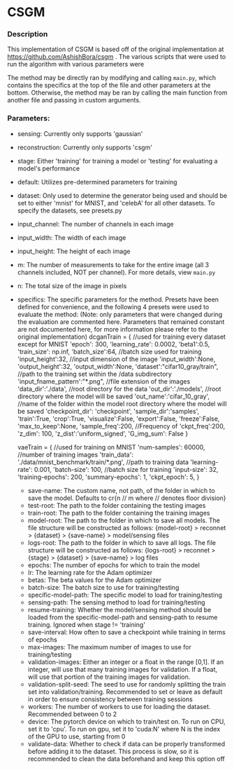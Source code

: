 # CSGM
### Description
This implementation of CSGM is based off of the original implementation at https://github.com/AshishBora/csgm . The various scripts that were used to run the algorithm with various parameters were  


The method may be directly ran by modifying and calling `main.py`, which contains the specifics at the top of the file and other parameters at the bottom. Otherwise, the method may be ran by calling the main function from another file and passing in custom arguments.

### Parameters:
* sensing: Currently only supports 'gaussian'
* reconstruction: Currently only supports 'csgm'
* stage: Either 'training' for training a model or 'testing' for evaluating a model's performance
* default: Utilizes pre-determined parameters for training
* dataset: Only used to determine the generator being used and should be set to either 'mnist' for MNIST, and 'celebA' for all other datasets. To specify the datasets, see presets.py 
* input_channel: The number of channels in each image
* input_width: The width of each image
* input_height: The height of each image
* m: The number of measurements to take for the entire image (all 3 channels included, NOT per channel). For more details, view `main.py`
* n: The total size of the image in pixels
* specifics: The specific parameters for the method. Presets have been defined for convenience, and the following 4 presets were used to evaluate the method:
(Note: only parameters that were changed during the evaluation are commented here. Parameters that remained constant are not documented here, for more information please refer to the original implementation)
  dcganTrain = { //used for training every dataset except for MNIST
    'epoch': 300,
    'learning_rate': 0.0002,
    'beta1':0.5,
    'train_size': np.inf,
    'batch_size':64, //batch size used for training
    'input_height':32, //input dimension of the image
    'input_width':None,
    'output_height':32,
    'output_width':None,
    'dataset':"cifar10_gray/train", //path to the training set within the /data subdirectory
    'input_fname_pattern':"*.png", //file extension of the images
    'data_dir':'./data', //root directory for the data
    'out_dir':'./models', //root directory where the model will be saved
    'out_name':'cifar_10_gray', //name of the folder within the model root directory where the model will be saved
    'checkpoint_dir': 'checkpoint',
    'sample_dir':'samples',
    'train':True,
    'crop':True,
    'visualize':False,
    'export':False,
    'freeze':False,
    'max_to_keep':None,
    'sample_freq':200, //Frequency of 
    'ckpt_freq':200,
    'z_dim': 100,
    'z_dist':'uniform_signed',
    'G_img_sum': False
  }

  vaeTrain = { //used for training on MNIST
    'num-samples': 60000, //number of training images
    'train_data': './data/mnist_benchmark/train/*.png', //path to training data
    'learning-rate': 0.001,
    'batch-size': 100, //batch size for training
    'input-size': 32,
    'training-epochs': 200,
    'summary-epochs': 1,
    'ckpt_epoch': 5,
  }











  * save-name: The custom name, not path, of the folder in which to save the model. Defaults to cr{n // m where // denotes floor division}
  * test-root: The path to the folder containing the testing images
  * train-root: The path to the folder containing the training images
  * model-root: The path to the folder in which to save all models. The file structure will be constructed as follows: {model-root} > reconnet > {dataset} > {save-name} > model/sensing files
  * logs-root: The path to the folder in which to save all logs. The file structure will be constructed as follows: {logs-root} > reconnet > {stage} > {dataset} > {save-name} > log files
  * epochs: The number of epochs for which to train the model
  * lr: The learning rate for the Adam optimizer
  * betas: The beta values for the Adam optimizer
  * batch-size: The batch size to use for training/testing
  * specific-model-path: The specific model to load for training/testing
  * sensing-path: The sensing method to load for training/testing
  * resume-training: Whether the model/sensing method should be loaded from the specific-model-path and sensing-path to resume training. Ignored when stage != 'training'
  * save-interval: How often to save a checkpoint while training in terms of epochs
  * max-images: The maximum number of images to use for training/testing
  * validation-images: Either an integer or a float in the range \[0,1\]. If an integer, will use that many training images for validation. If a float, will use that portion of the training images for validation.
  * validation-split-seed: The seed to use for randomly splitting the train set into validation/training. Recommended to set or leave as default in order to ensure consistency between training sessions
  * workers: The number of workers to use for loading the dataset. Recommended between 0 to 2
  * device: The pytorch device on which to train/test on. To run on CPU, set it to 'cpu'. To run on gpu, set it to 'cuda:N' where N is the index of the GPU to use, starting from 0
  * validate-data: Whether to check if data can be properly transformed before adding it to the dataset. This process is slow, so it is recommended to clean the data beforehand and keep this option off
